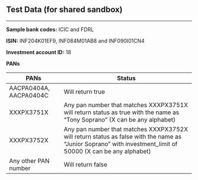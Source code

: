 ## Test Data (for shared sandbox)
-------------------------

<p><b>Sample bank codes:</b> ICIC and FDRL</p>


<p><b>ISIN:</b> INF204K01EF9, INF084M01AB8 and INF090I01CN4</p>

<p><b>Investment account ID:</b> 18</p>

<p><b>PANs</b></p>

| PANs | Status |
| ---- | ------ |
| AACPA0404A, AACPA0404C | Will return true | 
| XXXPX3751X | Any pan number that matches XXXPX3751X will return status as true with the name as “Tony Soprano” (X can be any alphabet) |
| XXXPX3752X |Any pan number that matches XXXPX3752X will return status as false with the name as “Junior Soprano” with investment_limit of 50000 (X can be any alphabet) | 
| Any other PAN number | Will return false |
